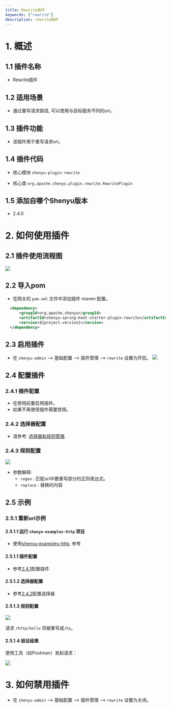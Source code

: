 ```yaml
---
title: Rewrite插件
keywords: ["rewrite"]
description: rewrite插件
---
```


# 1. 概述

## 1.1 插件名称

* Rewrite插件

## 1.2 适用场景

* 通过重写请求路径, 可以使用与目标服务不同的uri。

## 1.3 插件功能

* 该插件用于重写请求uri。

## 1.4 插件代码

* 核心模块 `shenyu-plugin-rewrite`

* 核心类 `org.apache.shenyu.plugin.rewrite.RewritePlugin`

## 1.5 添加自哪个Shenyu版本

* 2.4.0

# 2. 如何使用插件

## 2.1 插件使用流程图

![](/img/shenyu/plugin/rewrite/rewrite_use_zh.png)

## 2.2 导入pom

- 在网关的 `pom.xml` 文件中添加插件 maven 配置。

```xml
  <dependency>
      <groupId>org.apache.shenyu</groupId>
      <artifactId>shenyu-spring-boot-starter-plugin-rewrite</artifactId>
      <version>${project.version}</version>
  </dependency>
```

## 2.3 启用插件

- 在 `shenyu-admin` --> 基础配置 --> 插件管理 --> `rewrite` 设置为开启。
![](/img/shenyu/plugin/rewrite/rewrite_open.png)

## 2.4 配置插件

### 2.4.1 插件配置

* 在使用前要启用插件。
* 如果不再使用插件需要禁用。 

### 2.4.2 选择器配置

* 请参考: [选择器和规则管理](../../user-guide/admin-usage/selector-and-rule).

### 2.4.3 规则配置

![](/img/shenyu/plugin/rewrite/rewrite_rule_config.png)

* 参数解释:
  * `regex` : 匹配uri中要重写部分的正则表达式。
  * `replace` : 替换的内容

## 2.5 示例

### 2.5.1 重新uri示例

#### 2.5.1.1 运行 `shenyu-examples-http` 项目

* 使用[shenyu-examples-http](https://github.com/apache/shenyu/tree/master/shenyu-examples/shenyu-examples-http), 参考[](../../quick-start/quick-start-http#运行shenyu-examples-http项目)

#### 2.5.1.1 插件配置

* 参考[2.4.1](#241-插件配置)配置插件.

#### 2.5.1.2 选择器配置

* 参考[2.4.2](#242-选择器配置)配置选择器

#### 2.5.1.3 规则配置

![](/img/shenyu/plugin/rewrite/rewrite_example_rule.png)

请求 `/http/hello` 将被重写成`/hi`。

#### 2.5.1.4 验证结果

使用工具（如Postman）发起请求：

![](/img/shenyu/plugin/rewrite/rewrite_example_result.png)

# 3. 如何禁用插件

- 在 `shenyu-admin` --> 基础配置 --> 插件管理 --> `rewrite` 设置为关闭。
